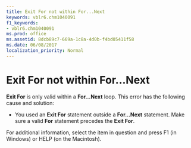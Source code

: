 ```yaml
---
title: Exit For not within For...Next
keywords: vblr6.chm1040091
f1_keywords:
- vblr6.chm1040091
ms.prod: office
ms.assetid: 8dcb89c7-669a-1c8a-4d0b-f4bd05411f58
ms.date: 06/08/2017
localization_priority: Normal
---
```



# Exit For not within For...Next

 **Exit For** is only valid within a **For...Next** loop. This error has the following cause and solution:



- You used an  **Exit For** statement outside a **For...Next** statement. Make sure a valid **For** statement precedes the **Exit For**.
    

For additional information, select the item in question and press F1 (in Windows) or HELP (on the Macintosh).

